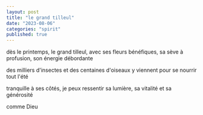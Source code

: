 ```yaml
---
layout: post
title: "le grand tilleul"
date: "2023-08-06"
categories: "spirit"
published: true
---
```


dès le printemps, le grand tilleul, avec ses fleurs bénéfiques, sa sève à profusion, son énergie débordante  

des milliers d'insectes et des centaines d'oiseaux y viennent pour se nourrir tout l'été  

tranquille à ses côtés, je peux ressentir sa lumière, sa vitalité et sa générosité  

comme Dieu  
